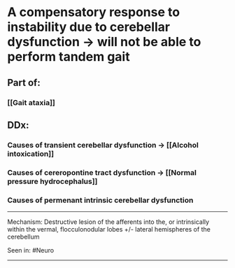 # A compensatory response to instability due to cerebellar dysfunction -> will not be able to perform tandem gait
## Part of:
### [[Gait ataxia]]

## DDx: 
### Causes of transient cerebellar dysfunction -> [[Alcohol intoxication]]
### Causes of cereropontine tract dysfunction -> [[Normal pressure hydrocephalus]]
### Causes of permenant intrinsic cerebellar dysfunction

---
Mechanism: Destructive lesion of the afferents into the, or intrinsically within the  vermal, flocculonodular lobes +/- lateral hemispheres of the cerebellum 

Seen in: #Neuro 

---